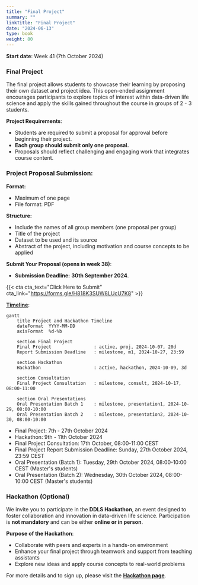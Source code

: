 ```yaml
---
title: "Final Project"
summary: ""
linkTitle: "Final Project"
date: "2024-06-13"
type: book
weight: 80
---
```


<!-- updated: 14.09.2024 -->

**Start date**: Week 41 (7th October 2024)

### Final Project

The final project allows students to showcase their learning by proposing their own dataset and project idea. This open-ended assignment encourages participants to explore topics of interest within data-driven life science and apply the skills gained throughout the course in groups of 2 - 3 students.

**Project Requirements**:
- Students are required to submit a proposal for approval before beginning their project.
- **Each group should submit only one proposal.**
- Proposals should reflect challenging and engaging work that integrates course content.

### Project Proposal Submission:

**Format:**

- Maximum of one page
- File format: PDF

**Structure:**

- Include the names of all group members (one proposal per group)
- Title of the project
- Dataset to be used and its source
- Abstract of the project, including motivation and course concepts to be applied


**Submit Your Proposal (opens in week 38)**:

- **Submission Deadline:** **30th September 2024**.

{{< cta cta_text="Click Here to Submit" cta_link="https://forms.gle/H818K3SUW8LUcU7K8" >}}

**[Timeline](../schedule/)**:

```mermaid
gantt
    title Project and Hackathon Timeline
    dateFormat  YYYY-MM-DD
    axisFormat  %d-%b

    section Final Project
    Final Project                : active, proj, 2024-10-07, 20d
    Report Submission Deadline   : milestone, m1, 2024-10-27, 23:59

    section Hackathon
    Hackathon                    : active, hackathon, 2024-10-09, 3d

    section Consultation
    Final Project Consultation   : milestone, consult, 2024-10-17, 08:00-11:00

    section Oral Presentations
    Oral Presentation Batch 1    : milestone, presentation1, 2024-10-29, 08:00-10:00
    Oral Presentation Batch 2    : milestone, presentation2, 2024-10-30, 08:00-10:00
```

- Final Project: 7th - 27th October 2024
- Hackathon: 9th - 11th October 2024
- Final Project Consultation: 17th October, 08:00-11:00 CEST
- Final Project Report Submission Deadline: Sunday, 27th October 2024, 23:59 CEST
- Oral Presentation (Batch 1): Tuesday, 29th October 2024, 08:00-10:00 CEST (Master's students)
- Oral Presentation (Batch 2): Wednesday, 30th October 2024, 08:00-10:00 CEST (Master's students)

### Hackathon (Optional)

We invite you to participate in the **DDLS Hackathon**, an event designed to foster collaboration and innovation in data-driven life science. Participation is **not mandatory** and can be either **online or in person**.

**Purpose of the Hackathon**:

-   Collaborate with peers and experts in a hands-on environment
-   Enhance your final project through teamwork and support from teaching assistants
-   Explore new ideas and apply course concepts to real-world problems

For more details and to sign up, please visit the **[Hackathon page](../hackathon/)**.